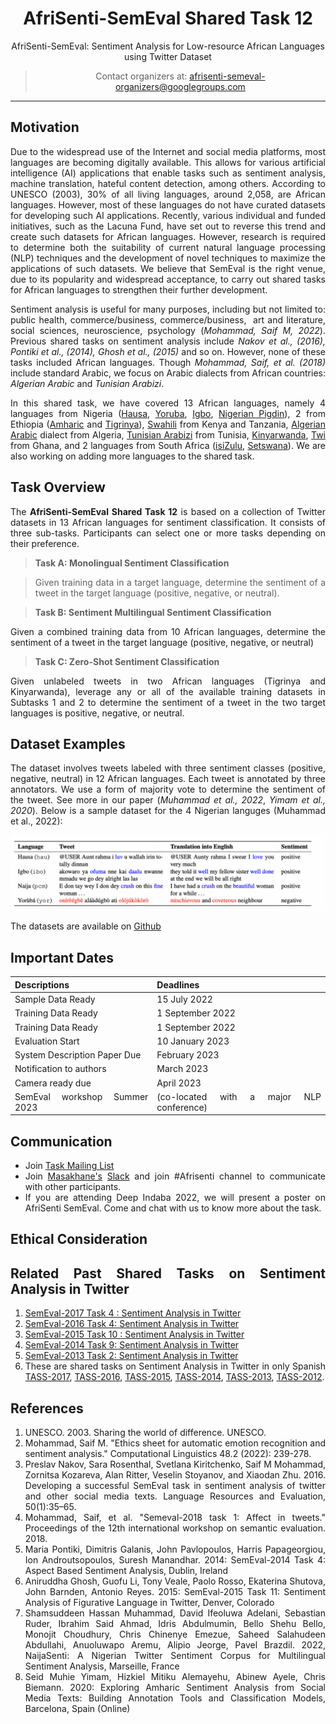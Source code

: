 <center>

#   **AfriSenti-SemEval Shared Task 12** 
AfriSenti-SemEval: Sentiment Analysis for Low-resource African Languages using Twitter Dataset

> Contact organizers at: [afrisenti-semeval-organizers@googlegroups.com](mailto:afrisenti-semeval-organizers@googlegroups.com)

</center>

---

## **Motivation**

Due to the widespread use of the Internet and social media platforms, most languages are becoming digitally available. This allows for various artificial
intelligence (AI) applications that enable tasks such as sentiment analysis, machine translation, hateful content detection, among others. According to UNESCO (2003), 30% of all living languages, around 2,058, are African languages. However, most of these languages do not have curated datasets for developing such AI applications. Recently, various individual and funded initiatives, such as the Lacuna Fund, have set out to reverse
this trend and create such datasets for African languages. However, research is required to determine both the suitability of current natural language processing (NLP) techniques and the development of novel techniques to maximize the applications of such datasets. We believe that SemEval is the right venue, due to its popularity and widespread acceptance, to carry out shared tasks for African languages to strengthen their further development. 


Sentiment analysis is useful for many purposes, including but not limited to: public health, commerce/business, commerce/business,  art and literature, social sciences, neuroscience, psychology (<cite>Mohammad, Saif M, 2022</cite>). Previous shared tasks on sentiment analysis include <cite>Nakov et al., (2016), Pontiki et al., (2014), Ghosh et al., (2015)</cite> and so on.  However, none of these tasks included African languages. Though <cite> Mohammad, Saif, et al. (2018)</cite> include standard Arabic, we focus on Arabic dialects from African countries: <cite>Algerian Arabic</cite> and <cite>Tunisian Arabizi</cite>.



In this shared task, we have covered 13 African languages, namely 4 languages from Nigeria ([Hausa](https://en.wikipedia.org/wiki/Hausa_language), [Yoruba](https://en.wikipedia.org/wiki/Yoruba_language), [Igbo](https://en.wikipedia.org/wiki/Igbo_language), [Nigerian Pigdin](https://en.wikipedia.org/wiki/Nigerian_Pidgin)), 2 from Ethiopia ([Amharic](https://en.wikipedia.org/wiki/Amharic) and [Tigrinya](https://en.wikipedia.org/wiki/Tigrinya_language)), [Swahili](https://en.wikipedia.org/wiki/Swahili_language) from Kenya and Tanzania,  [Algerian Arabic](https://en.wikipedia.org/wiki/Algerian_Arabic) dialect from Algeria, [Tunisian Arabizi](https://en.wikipedia.org/wiki/Tunisian_Arabic) from Tunisia, [Kinyarwanda](https://en.wikipedia.org/wiki/Kinyarwanda), [Twi](https://en.wikipedia.org/wiki/Twi) from Ghana, and 2 languages from South Africa ([isiZulu](https://en.wikipedia.org/wiki/Zulu_language), [Setswana](https://en.wikipedia.org/wiki/Tswana_language)). We are also working on adding more languages to the shared task.



## **Task Overview**



The **AfriSenti-SemEval Shared Task 12** is based on a collection of Twitter datasets in 13 African languages for sentiment classification. It consists of three sub-tasks. Participants can select one or more tasks depending on their preference. 

> **Task A: Monolingual Sentiment Classification**

> Given training data in a target language, determine the sentiment of a tweet in the target language (positive, negative, or neutral).

> **Task B: Sentiment  Multilingual Sentiment Classification**

Given a combined training data from 10 African languages, determine the sentiment of a tweet in the target language (positive, negative, or neutral)

> **Task C: Zero-Shot Sentiment Classification**

Given unlabeled tweets in two African languages (Tigrinya and Kinyarwanda), leverage any or all of the available training datasets in Subtasks 1 and 2 to determine the sentiment of a tweet in the two target languages is positive, negative, or neutral.

## **Dataset Examples**

The dataset involves tweets labeled with three sentiment classes (positive, negative, neutral) in 12 African languages. Each tweet is annotated by three annotators. We use a form of majority vote to determine the sentiment of the tweet. See more in our paper (<cite>Muhammad et al., 2022</cite>, <cite>Yimam et al., 2020</cite>).
 Below is a sample dataset for the 4 Nigerian languges (Muhammad et al., 2022):

![Dataset Example](dataset.png)

The datasets are available on [Github](https://github.com/afrisenti-semeval/afrisent-semeval-dataset)


## **Important Dates**


| Descriptions |  Deadlines |
| --- | --- |
| Sample Data Ready  | 15 July 2022 |
| Training Data Ready | 1 September 2022 |
| Training Data Ready | 1 September 2022 |
| Evaluation Start  | 10 January 2023|
| System Description Paper Due |  February 2023  |
| Notification to authors   | March 2023   |
| Camera ready due   | April 2023  |
| SemEval workshop Summer 2023  |(co-located with a major NLP conference) | 



## **Communication**

- Join [Task Mailing List](https://groups.google.com/g/afrisenti-semeval)
- Join [Masakhane's](https://www.masakhane.io) [Slack](https://join.slack.com/t/masakhane-nlp/shared_invite/zt-1cg72ed5u-01xYqGd1MdXcbSEvZ435YA) and join #Afrisenti channel to communicate with other participants.
- If you are attending Deep Indaba 2022, we will present a poster on AfriSenti SemEval. Come and chat with us to know more about the task.

## **Ethical Consideration**


## **Related Past Shared Tasks on Sentiment Analysis in Twitter**

1. [SemEval-2017 Task 4 : Sentiment Analysis in Twitter](https://alt.qcri.org/semeval2017/task4/)
2. [SemEval-2016 Task 4: Sentiment Analysis in Twitter](https://alt.qcri.org/semeval2016/task4/)
3. [SemEval-2015 Task 10 : Sentiment Analysis in Twitter](https://alt.qcri.org/semeval2015/task10/)
4. [SemEval-2014 Task 9: Sentiment Analysis in Twitter](https://alt.qcri.org/semeval2014/task9/)
5. [SemEval-2013 Task 2: Sentiment Analysis in Twitter](https://aclanthology.org/S13-2052/)
6. These are shared tasks on Sentiment Analysis in Twitter in only  Spanish [TASS-2017](http://www.sepln.org/workshops/tass/2017/), [TASS-2016](http://www.sepln.org/workshops/tass/2016/tass2016.php), [TASS-2015](http://www.sepln.org/workshops/tass/2015/tass2015.php), [TASS-2014](http://www.sepln.org/workshops/tass/2014/tass2014.php), [TASS-2013](https://competitions.codalab.org/competitions/17751#learn_the_details-overview), [TASS-2012](http://www.sepln.org/workshops/tass/2012/tasks.php).


## References

   1. UNESCO. 2003. Sharing the world of difference. UNESCO.
   2. Mohammad, Saif M. "Ethics sheet for automatic emotion recognition and sentiment analysis." Computational Linguistics 48.2 (2022): 239-278.
   3. Preslav Nakov, Sara Rosenthal, Svetlana Kiritchenko, Saif M Mohammad, Zornitsa Kozareva, Alan Ritter, Veselin Stoyanov, and Xiaodan Zhu. 2016. Developing a successful SemEval task in sentiment analysis of twitter and other social media texts. Language Resources and Evaluation, 50(1):35–65.
   4. Mohammad, Saif, et al. "Semeval-2018 task 1: Affect in tweets." Proceedings of the 12th international workshop on semantic evaluation. 2018.
   5. Maria Pontiki, Dimitris Galanis, John Pavlopoulos, Harris Papageorgiou, Ion Androutsopoulos, Suresh Manandhar. 2014: SemEval-2014 Task 4: Aspect Based Sentiment Analysis, Dublin, Ireland
   6. Aniruddha Ghosh, Guofu Li, Tony Veale, Paolo Rosso, Ekaterina Shutova, John Barnden, Antonio Reyes. 2015: SemEval-2015 Task 11: Sentiment Analysis of Figurative Language in Twitter, Denver, Colorado
   7. Shamsuddeen Hassan Muhammad, David Ifeoluwa Adelani, Sebastian Ruder, Ibrahim Said Ahmad, Idris Abdulmumin, Bello Shehu Bello, Monojit Choudhury, Chris Chinenye Emezue, Saheed Salahudeen Abdullahi, Anuoluwapo Aremu, Alipio Jeorge, Pavel Brazdil. 2022, NaijaSenti: A Nigerian Twitter Sentiment Corpus for Multilingual Sentiment Analysis, Marseille, France
   8. Seid Muhie Yimam, Hizkiel Mitiku Alemayehu, Abinew Ayele, Chris Biemann. 2020: Exploring Amharic Sentiment Analysis from Social Media Texts: Building Annotation Tools and Classification Models, Barcelona, Spain (Online)


<style>
body {
text-align: justify}
</style>

